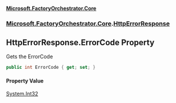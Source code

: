 #### [Microsoft.FactoryOrchestrator.Core](./Microsoft-FactoryOrchestrator-Core.md 'Microsoft.FactoryOrchestrator.Core')
### [Microsoft.FactoryOrchestrator.Core](./Microsoft-FactoryOrchestrator-Core.md 'Microsoft.FactoryOrchestrator.Core').[HttpErrorResponse](./Microsoft-FactoryOrchestrator-Core-HttpErrorResponse.md 'Microsoft.FactoryOrchestrator.Core.HttpErrorResponse')
## HttpErrorResponse.ErrorCode Property
Gets the ErrorCode  
```csharp
public int ErrorCode { get; set; }
```
#### Property Value
[System.Int32](https://docs.microsoft.com/en-us/dotnet/api/System.Int32 'System.Int32')  

